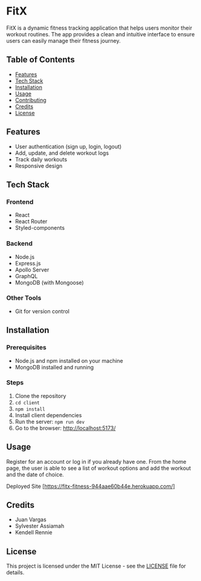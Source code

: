 # FitX

FitX is a dynamic fitness tracking application that helps users monitor their workout routines. The app provides a clean and intuitive interface to ensure users can easily manage their fitness journey.

## Table of Contents
- [Features](#features)
- [Tech Stack](#tech-stack)
- [Installation](#installation)
- [Usage](#usage)
- [Contributing](#contributing)
- [Credits](#credits)
- [License](#license)

## Features
- User authentication (sign up, login, logout)
- Add, update, and delete workout logs
- Track daily workouts
- Responsive design

## Tech Stack
### Frontend
- React
- React Router
- Styled-components
### Backend
- Node.js
- Express.js
- Apollo Server
- GraphQL
- MongoDB (with Mongoose)
### Other Tools
- Git for version control

## Installation
### Prerequisites
- Node.js and npm installed on your machine
- MongoDB installed and running
### Steps
1. Clone the repository
2. `cd client`
3. `npm install`
4. Install client dependencies
5. Run the server: `npm run dev`
6. Go to the browser: [http://localhost:5173/](http://localhost:5173/)

## Usage
Register for an account or log in if you already have one. From the home page, the user is able to see a list of workout options and add the workout and the date of choice.

Deployed Site
[https://fitx-fitness-944aae60b44e.herokuapp.com/]



## Credits
- Juan Vargas
- Sylvester Assiamah
- Kendell Rennie

## License
This project is licensed under the MIT License - see the [LICENSE](LICENSE) file for details.
